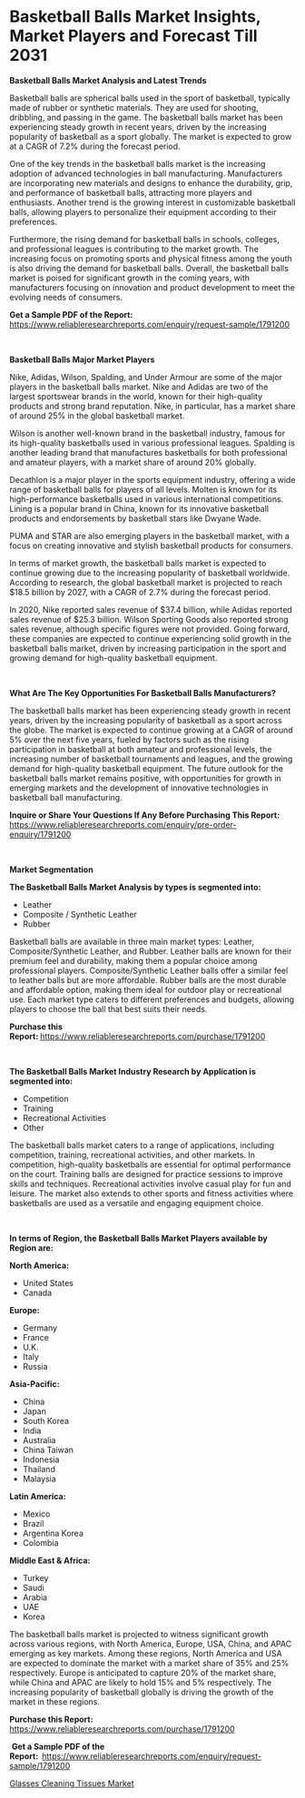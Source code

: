 <p><h1>Basketball Balls Market Insights, Market Players and Forecast Till 2031</h1></p><p><strong>Basketball Balls Market Analysis and Latest Trends</strong></p>
<p><p>Basketball balls are spherical balls used in the sport of basketball, typically made of rubber or synthetic materials. They are used for shooting, dribbling, and passing in the game. The basketball balls market has been experiencing steady growth in recent years, driven by the increasing popularity of basketball as a sport globally. The market is expected to grow at a CAGR of 7.2% during the forecast period.</p><p>One of the key trends in the basketball balls market is the increasing adoption of advanced technologies in ball manufacturing. Manufacturers are incorporating new materials and designs to enhance the durability, grip, and performance of basketball balls, attracting more players and enthusiasts. Another trend is the growing interest in customizable basketball balls, allowing players to personalize their equipment according to their preferences.</p><p>Furthermore, the rising demand for basketball balls in schools, colleges, and professional leagues is contributing to the market growth. The increasing focus on promoting sports and physical fitness among the youth is also driving the demand for basketball balls. Overall, the basketball balls market is poised for significant growth in the coming years, with manufacturers focusing on innovation and product development to meet the evolving needs of consumers.</p></p>
<p><strong>Get a Sample PDF of the Report:&nbsp;</strong> <a href="https://www.reliableresearchreports.com/enquiry/request-sample/1791200">https://www.reliableresearchreports.com/enquiry/request-sample/1791200</a></p>
<p>&nbsp;</p>
<p><strong>Basketball Balls Major Market Players</strong></p>
<p><p>Nike, Adidas, Wilson, Spalding, and Under Armour are some of the major players in the basketball balls market. Nike and Adidas are two of the largest sportswear brands in the world, known for their high-quality products and strong brand reputation. Nike, in particular, has a market share of around 25% in the global basketball market.</p><p>Wilson is another well-known brand in the basketball industry, famous for its high-quality basketballs used in various professional leagues. Spalding is another leading brand that manufactures basketballs for both professional and amateur players, with a market share of around 20% globally.</p><p>Decathlon is a major player in the sports equipment industry, offering a wide range of basketball balls for players of all levels. Molten is known for its high-performance basketballs used in various international competitions. Lining is a popular brand in China, known for its innovative basketball products and endorsements by basketball stars like Dwyane Wade.</p><p>PUMA and STAR are also emerging players in the basketball market, with a focus on creating innovative and stylish basketball products for consumers.</p><p>In terms of market growth, the basketball balls market is expected to continue growing due to the increasing popularity of basketball worldwide. According to research, the global basketball market is projected to reach $18.5 billion by 2027, with a CAGR of 2.7% during the forecast period.</p><p>In 2020, Nike reported sales revenue of $37.4 billion, while Adidas reported sales revenue of $25.3 billion. Wilson Sporting Goods also reported strong sales revenue, although specific figures were not provided. Going forward, these companies are expected to continue experiencing solid growth in the basketball balls market, driven by increasing participation in the sport and growing demand for high-quality basketball equipment.</p></p>
<p>&nbsp;</p>
<p><strong>What Are The Key Opportunities For Basketball Balls Manufacturers?</strong></p>
<p><p>The basketball balls market has been experiencing steady growth in recent years, driven by the increasing popularity of basketball as a sport across the globe. The market is expected to continue growing at a CAGR of around 5% over the next five years, fueled by factors such as the rising participation in basketball at both amateur and professional levels, the increasing number of basketball tournaments and leagues, and the growing demand for high-quality basketball equipment. The future outlook for the basketball balls market remains positive, with opportunities for growth in emerging markets and the development of innovative technologies in basketball ball manufacturing.</p></p>
<p><strong>Inquire or Share Your Questions If Any Before Purchasing This Report:</strong> <a href="https://www.reliableresearchreports.com/enquiry/pre-order-enquiry/1791200">https://www.reliableresearchreports.com/enquiry/pre-order-enquiry/1791200</a></p>
<p>&nbsp;</p>
<p><strong>Market Segmentation</strong></p>
<p><strong>The Basketball Balls Market Analysis by types is segmented into:</strong></p>
<p><ul><li>Leather</li><li>Composite / Synthetic Leather</li><li>Rubber</li></ul></p>
<p><p>Basketball balls are available in three main market types: Leather, Composite/Synthetic Leather, and Rubber. Leather balls are known for their premium feel and durability, making them a popular choice among professional players. Composite/Synthetic Leather balls offer a similar feel to leather balls but are more affordable. Rubber balls are the most durable and affordable option, making them ideal for outdoor play or recreational use. Each market type caters to different preferences and budgets, allowing players to choose the ball that best suits their needs.</p></p>
<p><strong>Purchase this Report:&nbsp;</strong><a href="https://www.reliableresearchreports.com/purchase/1791200">https://www.reliableresearchreports.com/purchase/1791200</a></p>
<p>&nbsp;</p>
<p><strong>The Basketball Balls Market Industry Research by Application is segmented into:</strong></p>
<p><ul><li>Competition</li><li>Training</li><li>Recreational Activities</li><li>Other</li></ul></p>
<p><p>The basketball balls market caters to a range of applications, including competition, training, recreational activities, and other markets. In competition, high-quality basketballs are essential for optimal performance on the court. Training balls are designed for practice sessions to improve skills and techniques. Recreational activities involve casual play for fun and leisure. The market also extends to other sports and fitness activities where basketballs are used as a versatile and engaging equipment choice.</p></p>
<p>&nbsp;</p>
<p><strong>In terms of Region, the Basketball Balls Market Players available by Region are:</strong></p>
<p>
    <p> <strong> North America: </strong>
        <ul>
            <li>United States</li>
            <li>Canada</li>
        </ul>
        </p> 
    <p> <strong> Europe: </strong>
        <ul>
            <li>Germany</li>
            <li>France</li>
            <li>U.K.</li>
            <li>Italy</li>
            <li>Russia</li>
        </ul>
        </p> 
    <p> <strong> Asia-Pacific: </strong>
        <ul>
            <li>China</li>
            <li>Japan</li>
            <li>South Korea</li>
            <li>India</li>
            <li>Australia</li>
            <li>China Taiwan</li>
            <li>Indonesia</li>
            <li>Thailand</li>
            <li>Malaysia</li>
        </ul>
        </p> 
    <p> <strong> Latin America: </strong>
        <ul>
            <li>Mexico</li>
            <li>Brazil</li>
            <li>Argentina Korea</li>
            <li>Colombia</li>
        </ul>
        </p> 
    <p> <strong> Middle East & Africa: </strong>
        <ul>
            <li>Turkey</li>
            <li>Saudi</li>
            <li>Arabia</li>
            <li>UAE</li>
            <li>Korea</li>
        </ul>
    </p>
    </p>
<p><p>The basketball balls market is projected to witness significant growth across various regions, with North America, Europe, USA, China, and APAC emerging as key markets. Among these regions, North America and USA are expected to dominate the market with a market share of 35% and 25% respectively. Europe is anticipated to capture 20% of the market share, while China and APAC are likely to hold 15% and 5% respectively. The increasing popularity of basketball globally is driving the growth of the market in these regions.</p></p>
<p><strong>Purchase this Report: </strong><a href="https://www.reliableresearchreports.com/purchase/1791200">https://www.reliableresearchreports.com/purchase/1791200</a></p>
<p>&nbsp;<strong>Get a Sample PDF of the Report:&nbsp;&nbsp;</strong><a href="https://www.reliableresearchreports.com/enquiry/request-sample/1791200">https://www.reliableresearchreports.com/enquiry/request-sample/1791200</a></p>
<p><strong></strong></p>
<p><p><a href="https://github.com/RichRobinson5/Market-Research-Report-List-4/blob/main/glasses-cleaning-tissues-market.md">Glasses Cleaning Tissues Market</a></p></p>